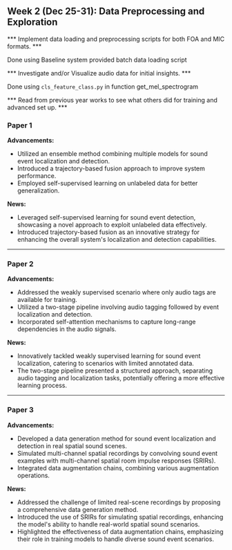 
## Week 2 (Dec 25-31): Data Preprocessing and Exploration

*** Implement data loading and preprocessing scripts for both FOA and MIC formats. *** 

Done using Baseline system provided batch data loading script

*** Investigate and/or Visualize audio data for initial insights. ***

Done using `cls_feature_class.py` in function get_mel_spectrogram

*** Read from previous year works to see what others did for training and advanced set up. ***

### Paper 1 

**Advancements:**
- Utilized an ensemble method combining multiple models for sound event localization and detection.
- Introduced a trajectory-based fusion approach to improve system performance.
- Employed self-supervised learning on unlabeled data for better generalization.

**News:**
- Leveraged self-supervised learning for sound event detection, showcasing a novel approach to exploit unlabeled data effectively.
- Introduced trajectory-based fusion as an innovative strategy for enhancing the overall system's localization and detection capabilities.

---

### Paper 2 

**Advancements:**
- Addressed the weakly supervised scenario where only audio tags are available for training.
- Utilized a two-stage pipeline involving audio tagging followed by event localization and detection.
- Incorporated self-attention mechanisms to capture long-range dependencies in the audio signals.

**News:**
- Innovatively tackled weakly supervised learning for sound event localization, catering to scenarios with limited annotated data.
- The two-stage pipeline presented a structured approach, separating audio tagging and localization tasks, potentially offering a more effective learning process.

---

### Paper 3 

**Advancements:**
- Developed a data generation method for sound event localization and detection in real spatial sound scenes.
- Simulated multi-channel spatial recordings by convolving sound event examples with multi-channel spatial room impulse responses (SRIRs).
- Integrated data augmentation chains, combining various augmentation operations.

**News:**
- Addressed the challenge of limited real-scene recordings by proposing a comprehensive data generation method.
- Introduced the use of SRIRs for simulating spatial recordings, enhancing the model's ability to handle real-world spatial sound scenarios.
- Highlighted the effectiveness of data augmentation chains, emphasizing their role in training models to handle diverse sound event scenarios.

